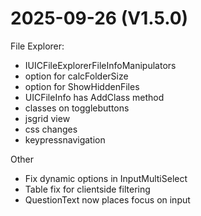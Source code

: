 ﻿# 2025-09-26 (V1.5.0)
File Explorer:
- IUICFileExplorerFileInfoManipulators
- option for calcFolderSize
- option for ShowHiddenFiles
- UICFileInfo has AddClass method
- classes on togglebuttons
- jsgrid view
- css changes
- keypressnavigation

Other
- Fix dynamic options in InputMultiSelect
- Table fix for clientside filtering	
- QuestionText now places focus on input


